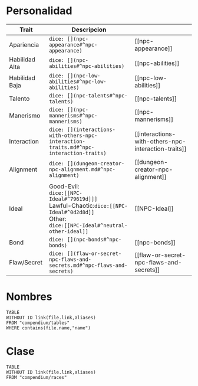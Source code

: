 # Personalidad
| Trait          | Descripcion                                                                                                                                       |                                                     |
| -------------- | ------------------------------------------------------------------------------------------------------------------------------------------------- | --------------------------------------------------- |
| Apariencia     | `dice: [](npc-appearance#^npc-appearance)`                                                                                                        | [[npc-appearance]]                                  |
| Habilidad Alta | `dice: [](npc-abilities#^npc-abilities)`                                                                                                          | [[npc-abilities]]                                   |
| Habilidad Baja | `dice: [](npc-low-abilities#^npc-low-abilities)`                                                                                                  | [[npc-low-abilities]]                               |
| Talento        | `dice: [](npc-talents#^npc-talents)`                                                                                                              | [[npc-talents]]                                     |
| Manerismo      | `dice: [](npc-mannerisms#^npc-mannerisms)`                                                                                                        | [[npc-mannerisms]]                                  |
| Interaction    | `dice: [](interactions-with-others-npc-interaction-traits.md#^npc-interaction-traits)`                                                            | [[interactions-with-others-npc-interaction-traits]] |
| Alignment      | `dice: [](dungeon-creator-npc-alignment.md#^npc-alignment)`                                                                                       | [[dungeon-creator-npc-alignment]]                   |
| Ideal          | Good-Evil:<br>`dice:[[NPC-Ideal#^79619d]]]`<br>Lawful-Chaotic:`dice:[[NPC-Ideal#^0d2d8d]]`<br>Other:<br>`dice:[[NPC-Ideal#^neutral-other-ideal]]` | [[NPC-Ideal]]                                       |
| Bond           | `dice: [](npc-bonds#^npc-bonds)`                                                                                                                  | [[npc-bonds]]                                       |
| Flaw/Secret    | `dice: [](flaw-or-secret-npc-flaws-and-secrets.md#^npc-flaws-and-secrets)`                                                                        | [[flaw-or-secret-npc-flaws-and-secrets]]            |
# Nombres
```dataview
TABLE
WITHOUT ID link(file.link,aliases)
FROM "compendium/tables"
WHERE contains(file.name,"name")
```

# Clase
```dataview
TABLE
WITHOUT ID link(file.link,aliases)
FROM "compendium/races"
```







